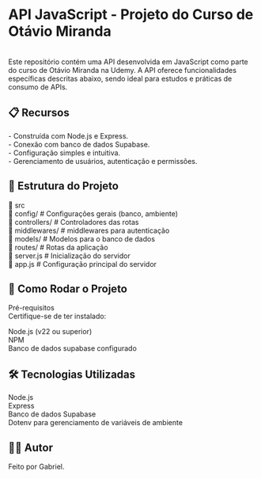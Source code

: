 <h1>API JavaScript - Projeto do Curso de Otávio Miranda</h1>
 <br>
Este repositório contém uma API desenvolvida em JavaScript como parte do curso de Otávio Miranda na Udemy. A API oferece funcionalidades específicas descritas abaixo, sendo ideal para estudos e práticas de consumo de APIs.

<h2>📋 Recursos</h2>
 - Construída com Node.js e Express. <br>
 - Conexão com banco de dados Supabase. <br>
 - Configuração simples e intuitiva. <br>
 - Gerenciamento de usuários, autenticação e permissões. <br>

<h2>📁 Estrutura do Projeto</h2>

 📂 src <br>
    📂 config/       # Configurações gerais (banco, ambiente) <br>
    📂 controllers/  # Controladores das rotas <br>
    📂 middlewares/  # middlewares para autenticação <br>
    📂 models/       # Modelos para o banco de dados <br>
    📂 routes/       # Rotas da aplicação <br>
    📄 server.js     # Inicialização do servidor <br>
    📄 app.js        # Configuração principal do servidor <br>



<h2>🚀 Como Rodar o Projeto</h2>
Pré-requisitos <br>
Certifique-se de ter instalado: <br>

Node.js (v22 ou superior) <br>
NPM <br>
Banco de dados supabase configurado <br>

<h2>🛠 Tecnologias Utilizadas</h2>
Node.js <br>
Express <br>
Banco de dados Supabase <br>
Dotenv para gerenciamento de variáveis de ambiente <br>

<h2>🙋‍♂️ Autor</h2>
Feito por Gabriel.